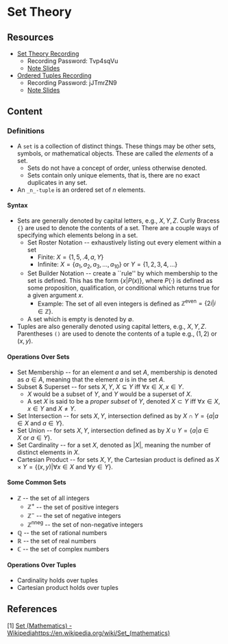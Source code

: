 # Set Theory
## Resources
* [Set Theory Recording](https://wright.webex.com/wright/ldr.php?RCID=b99fc2a213328ac881d7ede4aeaaa1c0)
  * Recording Password: Tvp4sqVu
  * [Note Slides](./notes-set-theory.pdf)
* [Ordered Tuples Recording](https://wright.webex.com/wright/ldr.php?RCID=1b74fbce318a7c217f5d95c38b929d19)
  * Recording Password: jJTmrZN9
  * [Note Slides](./notes-ordered-tuples.pdf)

## Content
### Definitions
* A `set` is a collection of distinct things. These things may be other sets, symbols, or mathematical objects. These are called the _elements_ of a set. 
  * Sets do not have a concept of order, unless otherwise denoted.
  * Sets contain only unique elements, that is, there are no exact duplicates in any set.
* An `_n_-tuple` is an ordered set of $n$ elements.

#### Syntax
* Sets are generally denoted by capital letters, e.g., $`X, Y, Z`$. Curly Bracess `{}` are used to denote the contents of a set. There are a couple ways of specifying which elements belong in a set.
  * Set Roster Notation -- exhaustively listing out every element within a set
    * Finite: $`X = \{1, 5, .4, a, Y \}`$
    * Infinite: $` X = \{a_1, a_2, a_3, ..., a_10\}`$ or $`Y = \{1, 2, 3, 4, ...\}`$ 
  * Set Builder Notation -- create a ``rule'' by which membership to the set is defined. This has the form $`\{x|P(x)\}`$, where $P(\cdot)$ is defined as some proposition, qualification, or conditional which returns true for a given argument $x$.
    * Example: The set of all even integers is defined as $`\mathbb{Z}^{\text{even}} = \{2i|i\in\mathbb{Z}\}`$.
  * A set which is empty is denoted by $\emptyset$.
* Tuples are also generally denoted using capital letters, e.g., $X,Y,Z$. Parentheses `()` are used to denote the contents of a tuple e.g., $(1,2)$ or $(x,y)$.

#### Operations Over Sets
* Set Membership -- for an element $a$ and set $A$, membership is denoted as $a \in A$, meaning that the element $a$ is in the set $A$.
* Subset & Superset -- for sets $X,Y$, $X \subseteq Y$ iff $\forall x\in X, x\in Y$.
  * $X$ would be a subset of $Y$, and $Y$ would be a superset of $X$.
  * A set $X$ is said to be a _proper subset_ of $Y$, denoted $X \subset Y$ iff $\forall x \in X, x \in Y$ and $X \not= Y$.  
* Set Intersection -- for sets $X,Y$, intersection defined as by $`X \cap Y = \{a|a \in X \text{~and~} a \in Y\}`$.
* Set Union -- for sets $X,Y$, intersection defined as by $`X \cup Y = \{a|a \in X \text{~or~} a \in Y\}`$.
* Set Cardinality -- for a set $X$, denoted as $|X|$, meaning the number of distinct elements in $X$.
* Cartesian Product -- for sets $X,Y$, the Cartesian product is defined as $`X \times Y = \{(x,y)|\forall x \in X \text{~and~} \forall y \in Y\}`$.

#### Some Common Sets
* $\mathbb{Z}$ -- the set of all integers
  * $`\mathbb{Z}^+`$ -- the set of positive integers
  * $`\mathbb{Z}^-`$ -- the set of negative integers
  * $`\mathbb{Z}^{\text{nneg}}`$ -- the set of non-negative integers
* $\mathbb{Q}$ -- the set of rational numbers
* $\mathbb{R}$ -- the set of real numbers
* $\mathbb{C}$ -- the set of complex numbers

#### Operations Over Tuples
* Cardinality holds over tuples
* Cartesian product holds over tuples

## References
[1] [Set (Mathematics) - Wikipedia](https://en.wikipedia.org/wiki/Set_(mathematics))https://en.wikipedia.org/wiki/Set_(mathematics)
